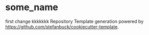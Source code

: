# some_name

first change
kkkkkkk
Repository Template generation powered by https://github.com/stefanbuck/cookiecutter-template.
